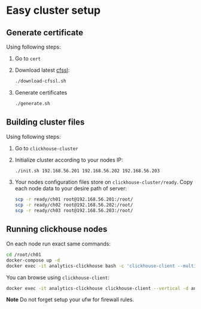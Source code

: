 # Easy cluster setup

## Generate certificate

Using following steps:

1. Go to `cert`
2. Download latest [cfssl](https://github.com/cloudflare/cfssl):

   ```bash
   ./download-cfssl.sh
   ```

3. Generate certificates

   ```bash
   ./generate.sh
   ```

## Building cluster files

Using following steps:

1. Go to `clickhouse-cluster`
2. Initialize cluster according to your nodes IP:

   ```bash
   ./init.sh 192.168.56.201 192.168.56.202 192.168.56.203
   ```

3. Your nodes configuration files store on `clickhouse-cluster/ready`.
   Copy each node data to your desire path of server:

   ```bash
   scp -r ready/ch01 root@192.168.56.201:/root/
   scp -r ready/ch02 root@192.168.56.202:/root/
   scp -r ready/ch03 root@192.168.56.203:/root/
   ```

## Running clickhouse nodes

On each node run exact same commands:

```bash
cd /root/ch01
docker-compose up -d
docker exec -it analytics-clickhouse bash -c 'clickhouse-client --multiquery < /schema.sql'
```

You can browse using `clickhouse-client`:

```bash
docker exec -it analytics-clickhouse clickhouse-client --vertical -d analytics
```

**Note** Do not forget setup your ufw for firewall rules.
